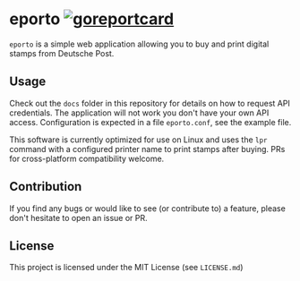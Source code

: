 # eporto [![goreportcard](https://goreportcard.com/badge/github.com/fabian-z/eporto)](https://goreportcard.com/report/github.com/fabian-z/eporto)

`eporto` is a simple web application allowing you to buy and print digital stamps from Deutsche Post.

## Usage

Check out the `docs` folder in this repository for details on how to request API credentials. The application will not work you don't have your own API access.
Configuration is expected in a file `eporto.conf`, see the example file.

This software is currently optimized for use on Linux and uses the `lpr` command with a configured printer name to print stamps after buying.
PRs for cross-platform compatibility welcome.

## Contribution

If you find any bugs or would like to see (or contribute to) a feature, please don't hesitate to open an issue or PR.

## License

This project is licensed under the MIT License (see `LICENSE.md`)
